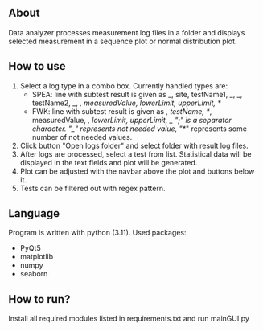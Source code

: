 ## About
Data analyzer processes measurement log files in a folder and displays selected measurement in a sequence plot or normal distribution plot.

## How to use
1. Select a log type in a combo box. Currently handled types are:
    - SPEA: line with subtest result is given as _, site, testName1, _, _, testName2, _, _, measuredValue, lowerLimit, upperLimit, *_
    - FWK: line with subtest result is given as _, testName, *_, measuredValue, _, lowerLimit, upperLimit, _
    ";" is a separator character. "\_" represents not needed value, "\*_" represents some number of not needed values.
2. Click button "Open logs folder" and select folder with result log files.
3. After logs are processed, select a test from list. Statistical data will be displayed in the text fields and plot will be generated.
4. Plot can be adjusted with the navbar above the plot and buttons below it.
5. Tests can be filtered out with regex pattern.

## Language
Program is written with python (3.11). Used packages:
- PyQt5
- matplotlib
- numpy
- seaborn

## How to run?
Install all required modules listed in requirements.txt and run mainGUI.py